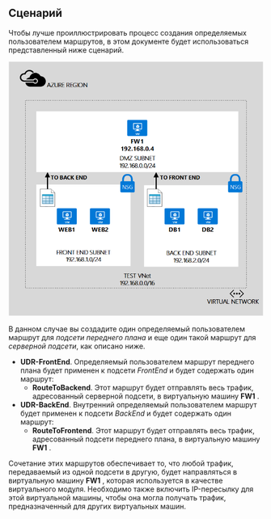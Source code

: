 ## <a name="scenario"></a>Сценарий
Чтобы лучше проиллюстрировать процесс создания определяемых пользователем маршрутов, в этом документе будет использоваться представленный ниже сценарий.

![ОПИСАНИЕ ОБРАЗА](./media/virtual-network-create-udr-scenario-include/figure1.png)

В данном случае вы создадите один определяемый пользователем маршрут для *подсети переднего плана* и еще один такой маршрут для *серверной подсети*, как описано ниже. 

* **UDR-FrontEnd**. Определяемый пользователем маршрут переднего плана будет применен к подсети *FrontEnd* и будет содержать один маршрут:    
  * **RouteToBackend**. Этот маршрут будет отправлять весь трафик, адресованный серверной подсети, в виртуальную машину **FW1** .
* **UDR-BackEnd**. Внутренний определяемый пользователем маршрут будет применен к подсети *BackEnd* и будет содержать один маршрут:    
  * **RouteToFrontend**. Этот маршрут будет отправлять весь трафик, адресованный подсети переднего плана, в виртуальную машину **FW1** .

Сочетание этих маршрутов обеспечивает то, что любой трафик, передаваемый из одной подсети в другую, будет направляться в виртуальную машину **FW1** , которая используется в качестве виртуального модуля. Необходимо также включить IP-пересылку для этой виртуальной машины, чтобы она могла получать трафик, предназначенный для других виртуальных машин.



<!--HONumber=Nov16_HO3-->


